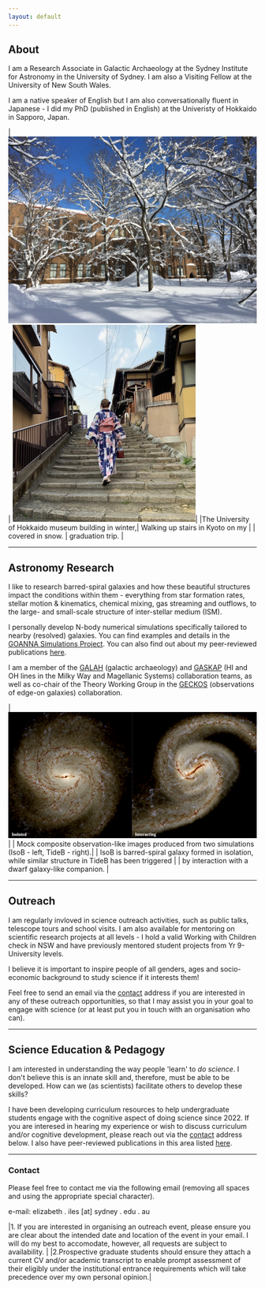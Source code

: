 ```yaml
---
layout: default
---
```


## About

I am a Research Associate in Galactic Archaeology at the Sydney Institute for Astronomy in the University of Sydney. I am also a Visiting Fellow at the University of New South Wales. 

I am a native speaker of English but I am also conversationally fluent in Japanese - I did my PhD (published in English) at the Univeristy of Hokkaido in Sapporo, Japan.  

<style>
table {
    border-collapse: collapse;
}
table, th, td {
   border: none;
}
blockquote {
    border-left: none;
    padding-left: 10px;
}
</style>

|![The University of Hokkaido museum building with trees in front covered in snow](./assets/images/HokudaiSnow1.png) | ![Me in a yukata walking up stairs in traditional Kyoto](./assets/images/MeKyoto1.png)|
|The University of Hokkaido museum building in winter,| Walking up stairs in Kyoto on my |
| covered in snow. | graduation trip. |

* * *

## Astronomy Research

I like to research barred-spiral galaxies and how these beautiful structures impact the conditions within them - everything from star formation rates, stellar motion & kinematics, chemical mixing, gas streaming and outflows, to the large- and small-scale structure of inter-stellar medium (ISM). 

I personally develop N-body numerical simulations specifically tailored to nearby (resolved) galaxies. You can find examples and details in the [GOANNA Simulations Project](./Goannas.html). You can also find out about my peer-reviewed publications [here](./reference-list.html). 

I am a member of the <a href="https://www.galah-survey.org">GALAH</a> (galactic archaeology) and <a href="https://gaskap.anu.edu.au">GASKAP</a> (HI and OH lines in the Milky Way and Magellanic Systems) collaboration teams, as well as co-chair of the Theory Working Group in the <a href="https://geckos-survey.org">GECKOS</a> (observations of edge-on galaxies) collaboration.

|![Synthetic observation image of a two barred-spiral galaxies, on isolated and one interacting.](./assets/images/AB-IsoTideB_synthobs.png) |
| Mock composite observation-like images produced from two simulations (IsoB - left, TideB - right).| 
| IsoB is barred-spiral galaxy formed in isolation, while similar structure in TideB has been triggered |
|  by interaction with a dwarf galaxy-like companion. |

* * *

## Outreach

I am regularly invloved in science outreach activities, such as public talks, telescope tours and school visits. I am also available for mentoring on scientific research projects at all levels - I hold a valid Working with Children check in NSW and have previously mentored student projects from Yr 9-University levels. 

I believe it is important to inspire people of all genders, ages and socio-economic background to study science if it interests them!

Feel free to send an email via the [contact](###Contact) address if you are interested in any of these outreach opportunities, so that I may assist you in your goal to engage with science (or at least put you in touch with an organisation who can). 

* * *

## Science Education & Pedagogy

I am interested in understanding the way people 'learn' to *do science*. I don't believe this is an innate skill and, therefore, must be able to be developed. 
How can we (as scientists) facilitate others to develop these skills?  

I have been developing curriculum resources to help undergraduate students engage with the cognitive aspect of doing science since 2022. If you are interesed in hearing my experience or wish to discuss curriculum and/or cognitive development, please reach out via the [contact](###Contact) address below. I also have peer-reviewed publications in this area listed [here](./reference-list.html). 

* * *

### Contact
Please feel free to contact me via the following email (removing all spaces and using the appropriate special character). 

e-mail: elizabeth . iles [at] sydney . edu . au

|1. If you are interested in organising an outreach event, please ensure you are clear about the intended date and location of the event in your email. I will do my best to accomodate, however, all requests are subject to availability. |
|2.Prospective graduate students should ensure they attach a current CV and/or academic transcript to enable prompt assessment of their eligibly under the institutional entrance requirements which will take precedence over my own personal opinion.|
